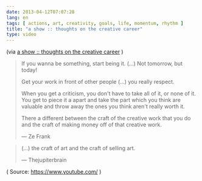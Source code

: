 ```yaml
---
date: 2013-04-12T07:07:28
lang: en
tags: [ actions, art, creativity, goals, life, momentum, rhythm ]
title: "a show :: thoughts on the creative career"
type: video
---
```


(via [a show :: thoughts on the creative career](http://ashow.zefrank.com/episodes/116) )

> If you wanna be something, start being it. (...) Not tomorrow, but
> today!
>
> Get your work in front of other people (...) you really respect.
>
> When you get a criticism, you don't have to take all of it, or none of
> it. You get to piece it a apart and take the part which you think are
> valuable and throw away the ones you think aren't really worth it.
>
> There a different between the craft of the creative work that you do
> and the craft of making money off of that creative work.
>
> — Ze Frank

> (...) the craft of art and the craft of selling art.
>
> — Thejupiterbrain

( Source: <https://www.youtube.com/> )

